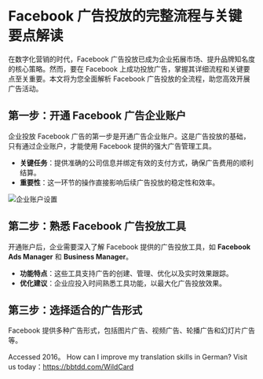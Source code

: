 # Facebook 广告投放的完整流程与关键要点解读

在数字化营销的时代，Facebook 广告投放已成为企业拓展市场、提升品牌知名度的核心策略。然而，要在 Facebook 上成功投放广告，掌握其详细流程和关键要点至关重要。本文将为您全面解析 Facebook 广告投放的全流程，助您高效开展广告活动。

## 第一步：开通 Facebook 广告企业账户

企业投放 Facebook 广告的第一步是开通广告企业账户。这是广告投放的基础，只有通过企业账户，才能使用 Facebook 提供的强大广告管理工具。

- **关键任务**：提供准确的公司信息并绑定有效的支付方式，确保广告费用的顺利结算。
- **重要性**：这一环节的操作直接影响后续广告投放的稳定性和效率。

![企业账户设置](https://bbtdd.com/img/8921340785627.webp)

## 第二步：熟悉 Facebook 广告投放工具

开通账户后，企业需要深入了解 Facebook 提供的广告投放工具，如 **Facebook Ads Manager** 和 **Business Manager**。

- **功能特点**：这些工具支持广告的创建、管理、优化以及实时效果跟踪。
- **优化建议**：企业应投入时间熟悉工具功能，以最大化广告投放效果。

## 第三步：选择适合的广告形式

Facebook 提供多种广告形式，包括图片广告、视频广告、轮播广告和幻灯片广告等。

 Accessed
 2016。
How can I improve my translation skills in German?
 Visit us today：https://bbtdd.com/WildCard